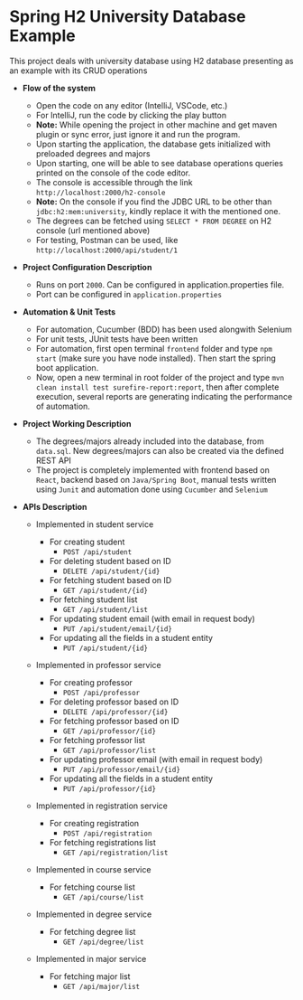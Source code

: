 # Spring H2 University Database Example

This project deals with university database using H2 database presenting as an example with its CRUD operations

- **Flow of the system**
    - Open the code on any editor (IntelliJ, VSCode, etc.)
    - For IntelliJ, run the code by clicking the play button
    - **Note:** While opening the project in other machine and get maven plugin or sync error, just ignore it
      and run the program.
    - Upon starting the application, the database gets initialized with preloaded degrees and majors
    - Upon starting, one will be able to see database operations queries printed on the console of the code editor.
    - The console is accessible through the link `http://localhost:2000/h2-console`
    - **Note:** On the console if you find the JDBC URL to be other than `jdbc:h2:mem:university`, kindly replace it with the mentioned one.
    - The degrees can be fetched using `SELECT * FROM DEGREE` on H2 console (url mentioned above)
    - For testing, Postman can be used, like `http://localhost:2000/api/student/1`


- **Project Configuration Description**
    - Runs on port `2000`. Can be configured in application.properties file.
    - Port can be configured in `application.properties`

- **Automation & Unit Tests**
    - For automation, Cucumber (BDD) has been used alongwith Selenium
    - For unit tests, JUnit tests have been written
    - For automation, first open terminal `frontend` folder and type `npm start` (make sure you have node installed). Then start the spring boot application.
    - Now, open a new terminal in root folder of the project and type `mvn clean install test surefire-report:report`, then after complete execution, several reports are generating indicating the performance of automation.


- **Project Working Description**
    - The degrees/majors already included into the database, from `data.sql`. New degrees/majors can also be created via the
      defined REST API
    - The project is completely implemented with frontend based on `React`, backend based on `Java/Spring Boot`, manual tests written using `Junit` and automation done using `Cucumber` and `Selenium`



- **APIs Description**
    - Implemented in student service
        - For creating student
            - `POST /api/student`
        - For deleting student based on ID
          - `DELETE /api/student/{id}`
        - For fetching student based on ID
            - `GET /api/student/{id}`
        - For fetching student list
            - `GET /api/student/list`
        - For updating student email (with email in request body)
            - `PUT /api/student/email/{id}`
        - For updating all the fields in a student entity
            - `PUT /api/student/{id}`

  - Implemented in professor service
      - For creating professor
          - `POST /api/professor`
      - For deleting professor based on ID
          - `DELETE /api/professor/{id}`
      - For fetching professor based on ID
          - `GET /api/professor/{id}`
      - For fetching professor list
          - `GET /api/professor/list`
      - For updating professor email (with email in request body)
          - `PUT /api/professor/email/{id}`
      - For updating all the fields in a student entity
          - `PUT /api/professor/{id}`

  - Implemented in registration service
    - For creating registration
        - `POST /api/registration`
    - For fetching registrations list
        - `GET /api/registration/list`

  - Implemented in course service
      - For fetching course list
          - `GET /api/course/list`
  - Implemented in degree service
      - For fetching degree list
          - `GET /api/degree/list`
  - Implemented in major service
      - For fetching major list
          - `GET /api/major/list`
